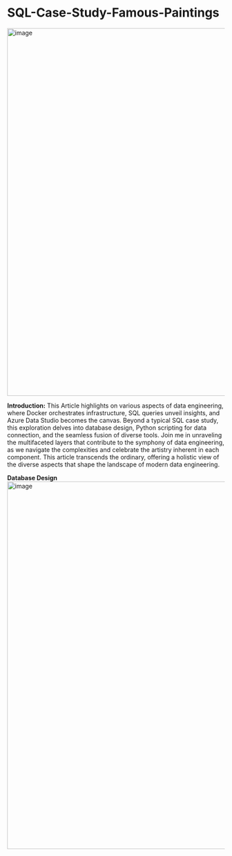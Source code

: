 # SQL-Case-Study-Famous-Paintings
<img width="850" alt="image" src="https://github.com/khedekarpratik0337/SQL-Case-Study-Famous-Paintings/assets/105503399/cc1a6098-cc35-4ea5-bffb-72bb27850ecb">

**Introduction:** This Article highlights on various aspects of data engineering, where Docker orchestrates infrastructure, SQL queries unveil insights, and Azure Data Studio becomes the canvas. Beyond a typical SQL case study, this exploration delves into database design, Python scripting for data connection, and the seamless fusion of diverse tools. Join me in unraveling the multifaceted layers that contribute to the symphony of data engineering, as we navigate the complexities and celebrate the artistry inherent in each component. This article transcends the ordinary, offering a holistic view of the diverse aspects that shape the landscape of modern data engineering.

**Database Design**
<img width="850" alt="image" src="https://github.com/khedekarpratik0337/SQL-Case-Study-Famous-Paintings/assets/105503399/37ac7051-eb51-49ee-9f55-948e880dd4d7">


